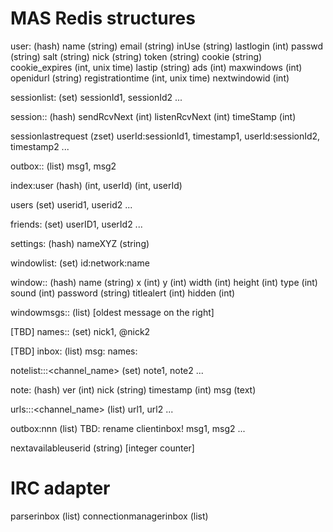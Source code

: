 MAS Redis structures
====================

 user:<userid> (hash)
   name (string)
   email (string)
   inUse (string)
   lastlogin (int)
   passwd (string)
   salt (string)
   nick (string)
   token (string)
   cookie (string)
   cookie_expires (int, unix time)
   lastip (string)
   ads (int)
   maxwindows (int)
   openidurl (string)
   registrationtime (int, unix time)
   nextwindowid (int)

 sessionlist:<userid> (set)
   sessionId1, sessionId2 ...

 session:<userid>:<sessionId> (hash)
   sendRcvNext (int)
   listenRcvNext (int)
   timeStamp (int)

 sessionlastrequest (zset)
   userId:sessionId1, timestamp1, userId:sessionId2, timestamp2 ...

 outbox:<userid>:<sessionId> (list)
   msg1, msg2

 index:user (hash)
   <email> (int, userId)
   <nick> (int, userId)

 users (set)
   userid1, userid2 ...

 friends:<userid> (set)
   userID1, userId2 ...

 settings:<userid> (hash)
   nameXYZ (string)

 windowlist:<userid> (set)
   id:network:name

 window:<userid>:<id> (hash)
   name (string)
   x (int)
   y (int)
   width (int)
   height (int)
   type (int)
   sound (int)
   password (string)
   titlealert (int)
   hidden (int)

 windowmsgs:<userid>:<id> (list) [oldest message on the right]

 [TBD] names:<userid>:<id> (set)
   nick1, @nick2

 [TBD] inbox:<userid> (list)
   msg:<windowid>
   names:<windowid>

 notelist:<userid>:<nwid>:<channel_name> (set)
   note1, note2 ...

 note:<uuid> (hash)
   ver (int)
   nick (string)
   timestamp (int)
   msg (text)

 urls:<userid>:<nwid>:<channel_name> (list)
   url1, url2 ...


 outbox:nnn (list) TBD: rename clientinbox!
   msg1, msg2 ...

 nextavailableuserid (string) [integer  counter]

 IRC adapter
 ===========

 parserinbox (list)
 connectionmanagerinbox (list)
